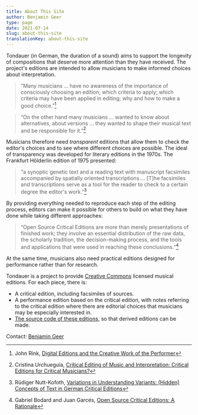 ```yaml
---
title: About This Site
author: Benjamin Geer
type: page
date: 2021-07-14
slug: about-this-site
translationKey: about-this-site
---
```


Tondauer (in German, the duration of a sound) aims to support the
longevity of compositions that deserve more attention than they have
received. The project's editions are intended to allow musicians to
make informed choices about interpretation.

> “Many musicians ... have no awareness of the importance of
> consciously choosing an edition; which criteria to apply; which
> criteria may have been applied in editing; why and how to make a
> good choice.”[^Rink]

> “On the other hand many musicians ... wanted to know about
> alternatives, about versions ... they wanted to shape their
> musical text and be responsible for it.”[^Urchueguía]

Musicians therefore need *transparent* editions that allow them to
check the editor's choices and to see where different choices are
possible. The ideal of transparency was developed for literary
editions in the 1970s. The Frankfurt Hölderlin edition of 1975
presented:

> “a synoptic genetic text and a reading text with manuscript
> facsimiles accompanied by spatially oriented
> transcriptions.... [T]he facsimiles and transcriptions serve as a
> tool for the reader to check to a certain degree the editor's
> work.”[^Nutt-Kofoth]

By providing everything needed to reproduce each step of the editing
process, editors can make it possible for others to build on what they
have done while taking different approaches:

> “Open Source Critical Editions are more than merely presentations of
> finished work; they involve an essential distribution of the raw
> data, the scholarly tradition, the decision-making process, and the
> tools and applications that were used in reaching these
> conclusions.”[^Bodard]

At the same time, musicians also need practical editions designed for
performance rather than for research.

Tondauer is a project to provide [Creative
Commons](https://creativecommons.org/licenses/) licensed musical
editions. For each piece, there is:

- A critical edition, including facsimiles of sources.
- A performance edition based on the critical edition, with notes
  referring to the critical edition where there are editorial choices
  that musicians may be especially interested in.
- [The source code of these
  editions](https://github.com/benjamingeer/Tondauer/), so that
  derived editions can be made.

Contact: [Benjamin Geer](https://benjamingeer.name)

[^Rink]: John Rink, [Digital Editions and the Creative Work of the
    Performer](https://doi.org/10.1017/S1479409819000673)
[^Urchueguía]: Cristina Urchueguía, [Critical Editing of Music and
    Interpretation: Critical Editions for Critical
    Musicians?](https://www.jstor.org/stable/30227962)
[^Nutt-Kofoth]: Rüdiger Nutt-Kofoth, [Variations in Understanding
    Variants: (Hidden) Concepts of Text in German Critical
    Editions](https://doi.org/10.4000/variants.343)
[^Bodard]: Gabriel Bodard and Juan Garcés, [Open Source Critical
    Editions: A
    Rationale](https://blog.stoa.org/files/2010/09/Bodard-Garces_2009_Open-source-digital-editions.pdf)
